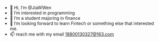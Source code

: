 - 👋 Hi, I’m @JiaWWen
- 👀 I’m interested in programming
- 🌱 I’m a student majoring in finance
- 💞️ I’m looking forward to learn Fintech or something else that interested me.
- 📫 reach me with my email 18800130327@163.com

<!---
JiaWWen/JiaWWen is a ✨ special ✨ repository because its `README.md` (this file) appears on your GitHub profile.
You can click the Preview link to take a look at your changes.
--->
